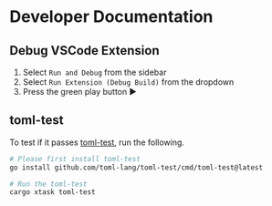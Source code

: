 # Developer Documentation

## Debug VSCode Extension
1. Select `Run and Debug` from the sidebar
2. Select `Run Extension (Debug Build)` from the dropdown
3. Press the green play button ▶️

## toml-test

To test if it passes [toml-test](https://github.com/toml-lang/toml-test), run the following.

```sh
# Please first install toml-test
go install github.com/toml-lang/toml-test/cmd/toml-test@latest

# Run the toml-test
cargo xtask toml-test
```
